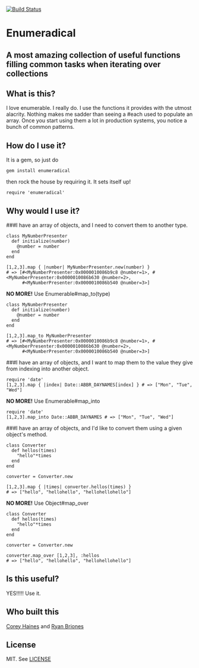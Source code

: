 [![Build Status](https://secure.travis-ci.org/coreyhaines/enumeradical.png)](http://travis-ci.org/coreyhaines/enumeradical)

# Enumeradical
## A most amazing collection of useful functions filling common tasks when iterating over collections

## What is this?
I love enumerable. I really do. I use the functions it provides with the utmost alacrity. Nothing makes me sadder than seeing a #each used to populate an array. Once you start using them a lot in production systems, you notice a bunch of common patterns.

## How do I use it?
It is a gem, so just do

    gem install enumeradical

then rock the house by requiring it. It sets itself up!

    require 'enumeradical'

## Why would I use it?

###I have an array of objects, and I need to convert them to another type.

    class MyNumberPresenter
      def initialize(number)
        @number = number
      end
    end

    [1,2,3].map { |number| MyNumberPresenter.new(number) }
    # => [#<MyNumberPresenter:0x0000010086b9c8 @number=1>, #<MyNumberPresenter:0x0000010086b630 @number=2>,
          #<MyNumberPresenter:0x0000010086b540 @number=3>]

**NO MORE!** Use Enumerable#map_to(type)

    class MyNumberPresenter
      def initialize(number)
        @number = number
      end
    end

    [1,2,3].map_to MyNumberPresenter
    # => [#<MyNumberPresenter:0x0000010086b9c8 @number=1>, #<MyNumberPresenter:0x0000010086b630 @number=2>,
          #<MyNumberPresenter:0x0000010086b540 @number=3>]

###I have an array of objects, and I want to map them to the value they give from indexing into another object.

    require 'date'
    [1,2,3].map { |index| Date::ABBR_DAYNAMES[index] } # => ["Mon", "Tue", "Wed"]

**NO MORE!** Use Enumerable#map_into

    require 'date'
    [1,2,3].map_into Date::ABBR_DAYNAMES # => ["Mon", "Tue", "Wed"]


###I have an array of objects, and I'd like to convert them using a given object's method.

    class Converter
      def hellos(times)
        "hello"*times
      end
    end

    converter = Converter.new

    [1,2,3].map { |times| converter.hellos(times) }
    # => ["hello", "hellohello", "hellohellohello"]

**NO MORE!** Use Object#map_over

    class Converter
      def hellos(times)
        "hello"*times
      end
    end

    converter = Converter.new

    converter.map_over [1,2,3], :hellos
    # => ["hello", "hellohello", "hellohellohello"]

## Is this useful?
YES!!!!! Use it.

## Who built this
[Corey Haines](http://github.com/coreyhaines) and [Ryan Briones](http://github.com/ryanbriones)

## License

MIT. See [LICENSE](https://github.com/coreyhaines/enumeradical/blob/master/License.txt)

